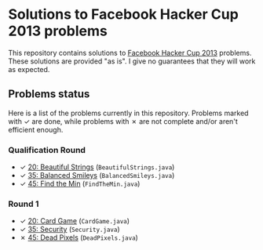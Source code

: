 # Solutions to Facebook Hacker Cup 2013 problems

This repository contains solutions to [Facebook Hacker Cup 2013][1] problems. These solutions are provided "as is". I give no guarantees that they will work as expected.

## Problems status

Here is a list of the problems currently in this repository. Problems marked with ✓ are done, while problems with ✗ are not complete and/or aren't efficient enough.

### Qualification Round

* ✓ [20: Beautiful Strings][qual1] (`BeautifulStrings.java`)
* ✓ [35: Balanced Smileys][qual2] (`BalancedSmileys.java`)
* ✓ [45: Find the Min][qual3] (`FindTheMin.java`)

### Round 1

* ✓ [20: Card Game][round11] (`CardGame.java`)
* ✓ [35: Security][round12] (`Security.java`)
* ✗ [45: Dead Pixels][round13] (`DeadPixels.java`)

[1]: https://www.facebook.com/hackercup
[qual1]: https://www.facebook.com/hackercup/problems.php?pid=475986555798659&round=185564241586420
[qual2]: https://www.facebook.com/hackercup/problems.php?pid=403525256396727&round=185564241586420
[qual3]: https://www.facebook.com/hackercup/problems.php?pid=494433657264959&round=185564241586420
[round11]: https://www.facebook.com/hackercup/problems.php?pid=321892127915788&round=189890111155691
[round12]: https://www.facebook.com/hackercup/problems.php?pid=386960221400382&round=189890111155691
[round13]: https://www.facebook.com/hackercup/problems.php?pid=532506256782917&round=189890111155691